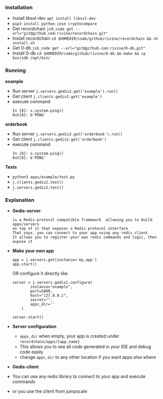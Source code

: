 ### installation

- Install libssl-dev `apt install libssl-dev`
- `pip3 install python-jose cryptocompare`
- Get recordchain `js9_code get --url="git@github.com:rivine/recordchain.git"`
- Install recordchain `cd $HOMEDIR/code/github/rivine/recordchain && sh install.sh`
- Get 0-db `js9_code get --url="git@github.com:rivine/0-db.git"`
- Install 0-db `cd $HOMEDIR/code/github/rivine/0-db && make && cp bin/zdb /opt/bin/`

### Running

**example**

- Run server `j.servers.gedis2.get('example').run()`
- Get client `j.clients.gedis2.get('example')`
- execute command
    ```
    In [8]: x.system.ping()
    Out[8]: b'PONG'

    ```


**orderbook**
- Run server `j.servers.gedis2.get('orderbook').run()`
- Get client `j.clients.gedis2.get('orderbook')`
- execute command
    ```
    In [8]: x.system.ping()
    Out[8]: b'PONG'
    ```

**Tests**
- `python3 apps/example/test.py`
- `j.clients.gedis2.test()`
- `j.servers.gedis2.test()`

### Explanation

- **Gedis-server**:

    ```
    is a Redis-protocol compatible framework  allowing you to build apps/servers
    on top of it that exposes a Redis protocol interface
    That says, you can connect to your app using any redis client
    It allows you to register your own redis commands and logic, then expose it
    ```

- **Make your own app**
    ```
    app = j.servers.get(instance='my_app')
    app.start()
    ```

    OR configure it directly like

    ```
    server = j.servers.gedis2.configure(
            instance="example",
            port=5000,
            host="127.0.0.1",
            secret="",
            apps_dir=''
        )

    server.start()
    ```

- **Server configuration**
    - `apps_dir` when empty, your app is created under `recordchain/apps/{app_name}`
    - This allows you to see all code generated in your IDE and debug code easily
    - change `apps_dir` to any other location if you want apps else where

- **Gedis-client**

- You can use any redis library to connect to your app and execute commands
- or you use the client from jumpscale
